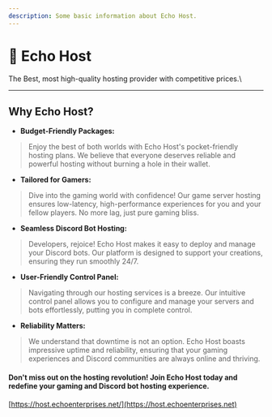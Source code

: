 ```yaml
---
description: Some basic information about Echo Host.
---
```


# 📍 Echo Host

The Best, most high-quality hosting provider with competitive prices.\


***

## Why Echo Host?

* **Budget-Friendly Packages:**

> Enjoy the best of both worlds with Echo Host's pocket-friendly hosting plans. We believe that everyone deserves reliable and powerful hosting without burning a hole in their wallet.

* **Tailored for Gamers:**&#x20;

> Dive into the gaming world with confidence! Our game server hosting ensures low-latency, high-performance experiences for you and your fellow players. No more lag, just pure gaming bliss.

* **Seamless Discord Bot Hosting:**&#x20;

> Developers, rejoice! Echo Host makes it easy to deploy and manage your Discord bots. Our platform is designed to support your creations, ensuring they run smoothly 24/7.

* **User-Friendly Control Panel:**&#x20;

> Navigating through our hosting services is a breeze. Our intuitive control panel allows you to configure and manage your servers and bots effortlessly, putting you in complete control.

* **Reliability Matters:**&#x20;

> We understand that downtime is not an option. Echo Host boasts impressive uptime and reliability, ensuring that your gaming experiences and Discord communities are always online and thriving.

#### Don't miss out on the hosting revolution! Join Echo Host today and redefine your gaming and Discord bot hosting experience.

[https://host.echoenterprises.net/](https://host.echoenterprises.net)
